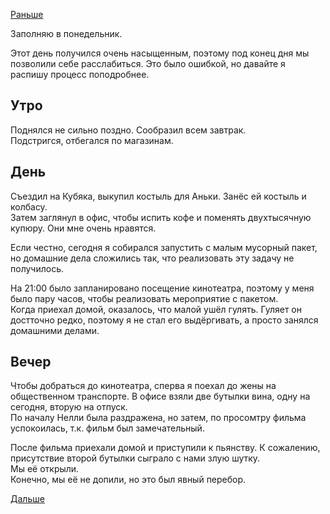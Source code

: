 [Раньше](2019.08.09.md)

Заполняю в понедельник.

Этот день получился очень насыщенным, поэтому под конец дня мы позволили себе расслабиться. Это было ошибкой, но давайте я распишу процесс поподробнее.

## Утро
Поднялся не сильно поздно. Сообразил всем завтрак.  
Подстригся, отбегался по магазинам.

## День
Съездил на Кубяка, выкупил костыль для Аньки. Занёс ей костыль и колбасу.  
Затем заглянул в офис, чтобы испить кофе и поменять двухтысячную купюру. Они мне очень нравятся.

Если честно, сегодня я собирался запустить с малым мусорный пакет, но домашние дела сложились так, что реализовать эту задачу не получилось.

На 21:00 было запланировано посещение кинотеатра, поэтому у меня было пару часов, чтобы реализовать мероприятие с пакетом.  
Когда приехал домой, оказалось, что малой ушёл гулять. Гуляет он достточно редко, поэтому я не стал его выдёргивать, а просто занялся домашними делами.

## Вечер
Чтобы добраться до кинотеатра, сперва я поехал до жены на общественном транспорте. В офисе взяли две бутылки вина, одну на сегодня, вторую на отпуск.  
По началу Нелли была раздражена, но затем, по просомтру фильма успокоилась, т.к. фильм был замечательный.

После фильма приехали домой и приступили к пьянству. К сожалению, присутствие второй бутылки сыграло с нами злую шутку.  
Мы её открыли.  
Конечно, мы её не допили, но это был явный перебор.

[Дальше](2019.08.11.md)